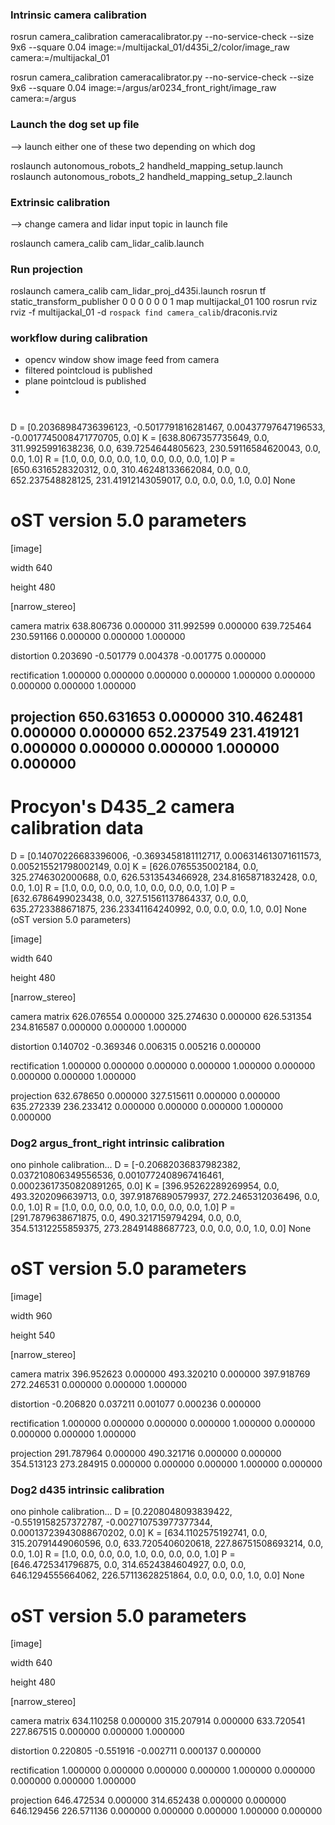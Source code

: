 
### Intrinsic camera calibration
rosrun camera_calibration cameracalibrator.py --no-service-check --size 9x6 --square 0.04 image:=/multijackal_01/d435i_2/color/image_raw camera:=/multijackal_01

rosrun camera_calibration cameracalibrator.py --no-service-check --size 9x6 --square 0.04 image:=/argus/ar0234_front_right/image_raw camera:=/argus

### Launch the dog set up file
--> launch either one of these two depending on which dog

roslaunch autonomous_robots_2 handheld_mapping_setup.launch
roslaunch autonomous_robots_2 handheld_mapping_setup_2.launch

### Extrinsic calibration
--> change camera and lidar input topic in launch file

roslaunch camera_calib cam_lidar_calib.launch

### Run projection
roslaunch camera_calib cam_lidar_proj_d435i.launch
rosrun tf static_transform_publisher 0 0 0 0 0 0 1 map multijackal_01 100
rosrun rviz rviz -f multijackal_01 -d `rospack find camera_calib`/draconis.rviz


### workflow during calibration

- opencv window show image feed from camera
- filtered pointcloud is published
- plane pointcloud is published
- 



# 
D = [0.20368984736396123, -0.5017791816281467, 0.00437797647196533, -0.0017745008471770705, 0.0]
K = [638.8067357735649, 0.0, 311.9925991638236, 0.0, 639.7254644805623, 230.59116584620043, 0.0, 0.0, 1.0]
R = [1.0, 0.0, 0.0, 0.0, 1.0, 0.0, 0.0, 0.0, 1.0]
P = [650.6316528320312, 0.0, 310.46248133662084, 0.0, 0.0, 652.237548828125, 231.41912143059017, 0.0, 0.0, 0.0, 1.0, 0.0]
None
# oST version 5.0 parameters


[image]

width
640

height
480

[narrow_stereo]

camera matrix
638.806736 0.000000 311.992599
0.000000 639.725464 230.591166
0.000000 0.000000 1.000000

distortion
0.203690 -0.501779 0.004378 -0.001775 0.000000

rectification
1.000000 0.000000 0.000000
0.000000 1.000000 0.000000
0.000000 0.000000 1.000000

projection
650.631653 0.000000 310.462481 0.000000
0.000000 652.237549 231.419121 0.000000
0.000000 0.000000 1.000000 0.000000
--------------------------------------------------






# Procyon's D435_2 camera calibration data

D = [0.14070226683396006, -0.3693458181112717, 0.006314613071611573, 0.005215521798002149, 0.0]
K = [626.0765535002184, 0.0, 325.2746302000688, 0.0, 626.5313543466928, 234.8165871832428, 0.0, 0.0, 1.0]
R = [1.0, 0.0, 0.0, 0.0, 1.0, 0.0, 0.0, 0.0, 1.0]
P = [632.6786499023438, 0.0, 327.51561137864337, 0.0, 0.0, 635.2723388671875, 236.23341164240992, 0.0, 0.0, 0.0, 1.0, 0.0]
None
(oST version 5.0 parameters)


[image]

width
640

height
480

[narrow_stereo]

camera matrix
626.076554 0.000000 325.274630
0.000000 626.531354 234.816587
0.000000 0.000000 1.000000

distortion
0.140702 -0.369346 0.006315 0.005216 0.000000

rectification
1.000000 0.000000 0.000000
0.000000 1.000000 0.000000
0.000000 0.000000 1.000000

projection
632.678650 0.000000 327.515611 0.000000
0.000000 635.272339 236.233412 0.000000
0.000000 0.000000 1.000000 0.000000


### Dog2 argus_front_right intrinsic calibration

ono pinhole calibration...
D = [-0.20682036837982382, 0.037210806349556536, 0.0010772408967416461, 0.00023617350820891265, 0.0]
K = [396.95262289269954, 0.0, 493.3202096639713, 0.0, 397.91876890579937, 272.2465312036496, 0.0, 0.0, 1.0]
R = [1.0, 0.0, 0.0, 0.0, 1.0, 0.0, 0.0, 0.0, 1.0]
P = [291.7879638671875, 0.0, 490.3217159794294, 0.0, 0.0, 354.51312255859375, 273.28491488687723, 0.0, 0.0, 0.0, 1.0, 0.0]
None
# oST version 5.0 parameters


[image]

width
960

height
540

[narrow_stereo]

camera matrix
396.952623 0.000000 493.320210
0.000000 397.918769 272.246531
0.000000 0.000000 1.000000

distortion
-0.206820 0.037211 0.001077 0.000236 0.000000

rectification
1.000000 0.000000 0.000000
0.000000 1.000000 0.000000
0.000000 0.000000 1.000000

projection
291.787964 0.000000 490.321716 0.000000
0.000000 354.513123 273.284915 0.000000
0.000000 0.000000 1.000000 0.000000


### Dog2 d435 intrinsic calibration
ono pinhole calibration...
D = [0.2208048093839422, -0.5519158257372787, -0.002710753977377344, 0.00013723943088670202, 0.0]
K = [634.1102575192741, 0.0, 315.20791449060596, 0.0, 633.7205406020618, 227.86751508693214, 0.0, 0.0, 1.0]
R = [1.0, 0.0, 0.0, 0.0, 1.0, 0.0, 0.0, 0.0, 1.0]
P = [646.4725341796875, 0.0, 314.6524384604927, 0.0, 0.0, 646.1294555664062, 226.57113628251864, 0.0, 0.0, 0.0, 1.0, 0.0]
None
# oST version 5.0 parameters


[image]

width
640

height
480

[narrow_stereo]

camera matrix
634.110258 0.000000 315.207914
0.000000 633.720541 227.867515
0.000000 0.000000 1.000000

distortion
0.220805 -0.551916 -0.002711 0.000137 0.000000

rectification
1.000000 0.000000 0.000000
0.000000 1.000000 0.000000
0.000000 0.000000 1.000000

projection
646.472534 0.000000 314.652438 0.000000
0.000000 646.129456 226.571136 0.000000
0.000000 0.000000 1.000000 0.000000

